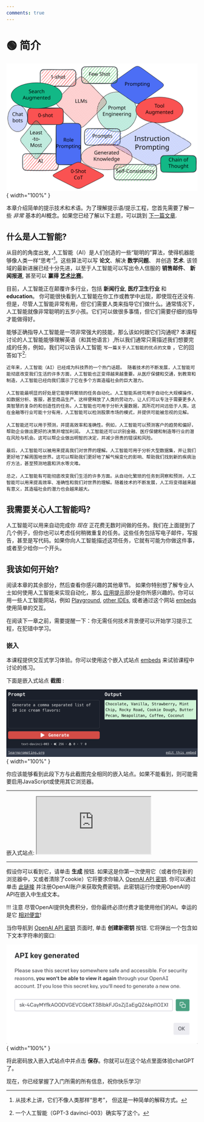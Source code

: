 ```yaml
---
comments: true
---
```


# 🟢 简介

![techniques](../assets/techniques.svg){ width="100%" }


本章介绍简单的提示技术和术语。为了理解提示语/提示工程，您首先需要了解一些 *非常* 基本的AI概念。如果您已经了解以下主题，可以跳到 [下一篇文章](https://learnprompting.org/docs/basics/prompting).

## 什么是人工智能?

从目的的角度出发, 人工智能（AI）是人们创造的一些“聪明的”算法，使得机器能够像人类一样“思考”[^1]。这些算法可以写 **论文**、解决 **数学问题**、 并创造 **艺术**. 该领域的最新进展已经十分先进，以至于人工智能可以写出令人信服的 **销售邮件**、 **新闻报道**, 甚至可以 **赢得 [艺术比赛](https://impakter.com/art-made-by-ai-wins-fine-arts-competition/)**。

目前，人工智能正在颠覆许多行业，包括 **新闻行业**, **医疗卫生行业** 和 **education**。 你可能很快看到人工智能在你工作或教学中出现，即使现在还没有. 但是，尽管人工智能非常有用，但它们需要人类来指导它们做什么。通常情况下，人工智能就像非常聪明的五岁小孩。它们可以做很多事情，但它们需要仔细的指导才能做得好。

能够正确指导人工智能是一项非常强大的技能，那么该如何跟它们沟通呢? 本课程讨论的人工智能能够理解英语（和其他语言）,所以我们通常只需描述我们想要完成的任务，例如，我们可以告诉人工智能 `写一篇关于人工智能的优点的文章` ，它的回答如下[^2]:

```
近年来，人工智能（AI）已经成为科技界的一个热门话题。 随着技术的不断发展，人工智能可能彻底改变我们生活的许多方面，人工智能也正变得越来越重要。从医疗保健和交通，到教育和制造，人工智能已经向我们展示了它在多个方面造福社会的巨大潜力。

人工智能最明显的好处是它能够将繁琐的任务自动化。人工智能系统可用于自动化大规模操作，如数据分析、客服，甚至商品生产。这样便释放了人类的劳动力，让人们可以专注于需要更多人类智慧的复杂的和创造性的任务。人工智能也可用于分析大量数据，其所花时间远低于人类。这在金融等行业可能十分有用，人工智能可以检测股票市场的模式，并提供可能被忽视的见解。

人工智能还可以用于预测，并提高效率和准确性。例如，人工智能可以预测客户的趋势和偏好，帮助企业做出更好的决策并增加利润。 人工智能还可以识别金融、医疗保健和制造等行业的潜在风险与机会。这可以帮企业做出明智的决定，并减少昂贵的错误和风险。

最后，人工智能可以被用来提高我们对世界的理解。人工智能可用于分析大型数据集，并让我们更好地了解周围地世界。这可以帮助我们更好地了解气候变化的影响、帮助我们找到新的疾病治疗方法，甚至预测地震和洪水等灾难。

总之，人工智能有可能彻底改变我们生活的许多方面。从自动化繁琐的任务到洞察和预测，人工智能可以用来提高效率、准确性和我们对世界的理解。随着技术的不断发展，人工将变得越来越有意义，其造福社会的潜力也会越来越大。
```

## 我需要关心人工智能吗?

人工智能可以用来自动完成你 *现在* 正花费无数时间做的任务。我们在上面提到了几个例子，但你也可以考虑任何稍微重复的任务。这些任务包括写电子邮件，写报告，甚至是写代码。如果你向人工智能描述这项任务，它就有可能为你做这件事，或者至少给你一个开头。

## 我该如何开始?

阅读本章的其余部分，然后查看你感兴趣的其他章节。 如果你特别想了解专业人士如何使用人工智能来实现自动化，那么 [应用提示](https://learnprompting.org/docs/applied_prompting/overview)部分是你所感兴趣的。你可以用一些人工智能网站，例如 [Playground](https://beta.openai.com/playground), [other IDEs](https://learnprompting.org/docs/tooling/IDEs/intro), 或者通过这个网站 [embeds](https://learnprompting.org/docs/basics/intro#embeds) 使用简单的交互。

在阅读下一章之前，需要提醒一下：你无需任何技术背景便可以开始学习提示工程，在犯错中学习。

### 嵌入

本课程提供交互式学习体验。你可以使用这个嵌入式站点 [embeds](https://embed.learnprompting.org/) 来试验课程中讨论的练习。

下面是嵌入式站点 **截图** :

![dyno_example](../assets/basics/dyno_example.png){ width="100%" }

你应该能够看到此段下方与此截图完全相同的嵌入站点。如果不能看到，则可能需要启用JavaScript或使用其它浏览器。

<hr/>
嵌入式站点:
<iframe
    src="https://embed.learnprompting.org/embed?config=eyJ0b3BQIjowLCJ0ZW1wZXJhdHVyZSI6MCwibWF4VG9rZW5zIjoyNTYsIm91dHB1dCI6IkNob2NvbGF0ZSwgVmFuaWxsYSwgU3RyYXdiZXJyeSwgTWludCBDaGlwLCBSb2NreSBSb2FkLCBDb29raWUgRG91Z2gsIEJ1dHRlciBQZWNhbiwgTmVhcG9saXRhbiwgQ29mZmVlLCBDb2NvbnV0IiwicHJvbXB0IjoiR2VuZXJhdGUgYSBjb21tYSBzZXBhcmF0ZWQgbGlzdCBvZiAxMCBpY2UgY3JlYW0gZmxhdm9yczoiLCJtb2RlbCI6InRleHQtZGF2aW5jaS0wMDMifQ%3D%3D"
    style={{width:"100%", height:"280px", border:"0", borderRadius:"4px", overflow:"hidden"}}
    sandbox="allow-forms allow-modals allow-popups allow-presentation allow-same-origin allow-scripts"
></iframe>
<hr/>

假设你可以看到它，请单击 **生成** 按钮. 如果这是你第一次使用它（或者你在新的浏览器中，又或者清除了cookie）它将要求你输入 [OpenAI API 密钥](https://platform.openai.com/account/api-keys). 你可以通过单击 [此链接](https://platform.openai.com/account/api-keys) 并注册OpenAI账户来获取免费密钥。此密钥运行你使用OpenAI的API在嵌入中生成文本。

!!! 注意
    尽管OpenAI提供免费积分，但你最终必须付费才能使用他们的AI。幸运的是它 [相对便宜](https://openai.com/pricing)!


当你导航到 [OpenAI API 密钥](https://platform.openai.com/account/api-keys) 页面时, 单击 **创建新密钥** 按钮. 它将弹出一个包含如下文本字符串的窗口:

![dyno_example](../assets/API_key.png){ width="100%" }


将此密码放入嵌入式站点中并点击 **保存**。你就可以在这个站点里面体验chatGPT了。

现在，你已经掌握了入门所需的所有信息，祝你快乐学习!


[^1]: 从技术上讲，它们不像人类那样“思考”， 但这是一种简单的解释方式。
[^2]: 一个人工智能（GPT-3 davinci-003）确实写了这个。
